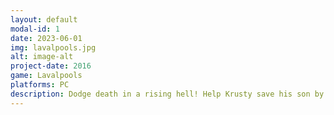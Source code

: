 ```yaml
---
layout: default
modal-id: 1
date: 2023-06-01
img: lavalpools.jpg
alt: image-alt
project-date: 2016
game: Lavalpools
platforms: PC
description: Dodge death in a rising hell! Help Krusty save his son by avoiding traps in this frenzy arcade indie game. 
---
```

